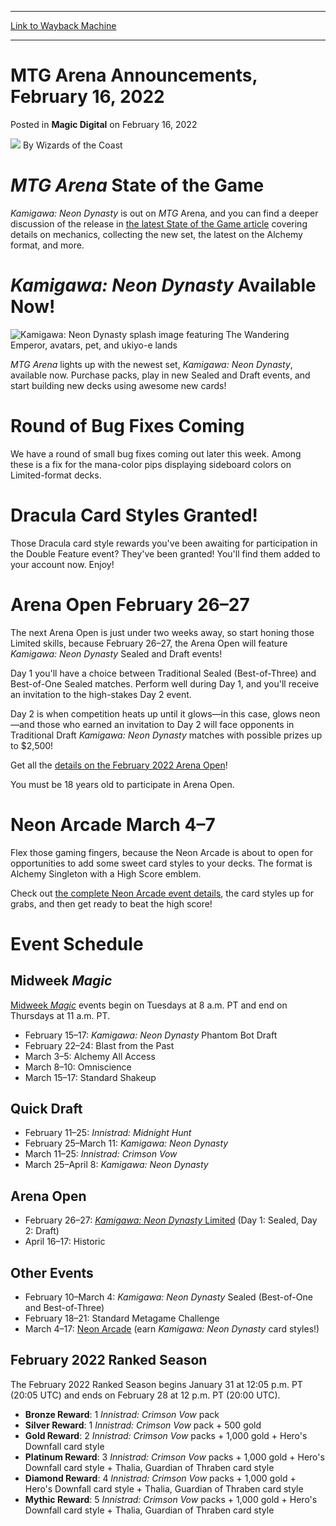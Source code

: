 
---
[Link to Wayback Machine](https://web.archive.org/web/20220223135111/https://magic.wizards.com/en/articles/archive/magic-digital/mtg-arena-announcements-february-16-2022?utm_source=dlvr.it&utm_medium=twitter)

[_metadata_:author]:- "Wizards of the Coast"
[_metadata_:description]:- "Catch up with the latest info and events on MTG Arena."
[_metadata_:generator]:- "Drupal 7 (http://drupal.org)"
[_metadata_:node]:- "1571047"
[_metadata_:publish_date]:- "2022-02-16"
[_metadata_:source]:- "div-main-content"
[_metadata_:title]:- "MTG Arena Announcements, February 16, 2022"
[_metadata_:wayback_capture_timestamp]:- "2022-02-23 13:51:11"
[_metadata_:wayback_raw_url]:- "https://web.archive.org/web/20220223135111id_/https://magic.wizards.com/en/articles/archive/magic-digital/mtg-arena-announcements-february-16-2022?utm_source=dlvr.it&utm_medium=twitter"
[_metadata_:wayback_url]:- "https://magic.wizards.com/en/articles/archive/magic-digital/mtg-arena-announcements-february-16-2022?utm_source=dlvr.it&utm_medium=twitter"
---


MTG Arena Announcements, February 16, 2022
==========================================



 Posted in **Magic Digital**
 on February 16, 2022 






![](https://media.magic.wizards.com/styles/auth_small/public/images/person/wizards_author.jpg)
By Wizards of the Coast











*MTG Arena* State of the Game
=============================


*Kamigawa: Neon Dynasty* is out on *MTG* Arena, and you can find a deeper discussion of the release in [the latest State of the Game article](https://magic.wizards.com/en/articles/archive/magic-digital/mtg-arena-state-game-kamigawa-neon-dynasty-2022-02-09) covering details on mechanics, collecting the new set, the latest on the Alchemy format, and more.


*Kamigawa: Neon Dynasty* Available Now!
=======================================


![Kamigawa: Neon Dynasty splash image featuring The Wandering Emperor, avatars, pet, and ukiyo-e lands](https://media.wizards.com/2022/images/daily/s5ugwpcfwj8b.png)


*MTG Arena* lights up with the newest set, *Kamigawa: Neon Dynasty*, available now. Purchase packs, play in new Sealed and Draft events, and start building new decks using awesome new cards!


Round of Bug Fixes Coming
=========================


We have a round of small bug fixes coming out later this week. Among these is a fix for the mana-color pips displaying sideboard colors on Limited-format decks.


Dracula Card Styles Granted!
============================


Those Dracula card style rewards you've been awaiting for participation in the Double Feature event? They've been granted! You'll find them added to your account now. Enjoy!


Arena Open February 26–27
=========================


The next Arena Open is just under two weeks away, so start honing those Limited skills, because February 26–27, the Arena Open will feature *Kamigawa: Neon Dynasty* Sealed and Draft events!


Day 1 you'll have a choice between Traditional Sealed (Best-of-Three) and Best-of-One Sealed matches. Perform well during Day 1, and you'll receive an invitation to the high-stakes Day 2 event.


Day 2 is when competition heats up until it glows—in this case, glows neon—and those who earned an invitation to Day 2 will face opponents in Traditional Draft *Kamigawa: Neon Dynasty* matches with possible prizes up to $2,500!


Get all the [details on the February 2022 Arena Open](https://magic.wizards.com/en/articles/archive/news/february-arena-open-kamigawa-neon-dynasty-limited-2022-02-16)!


You must be 18 years old to participate in Arena Open.


Neon Arcade March 4–7
=====================


Flex those gaming fingers, because the Neon Arcade is about to open for opportunities to add some sweet card styles to your decks. The format is Alchemy Singleton with a High Score emblem.


Check out [the complete Neon Arcade event details](https://magic.wizards.com/mtga-neo-neon-arcade), the card styles up for grabs, and then get ready to beat the high score!


Event Schedule
==============


Midweek *Magic*
---------------


[Midweek *Magic*](http://magic.wizards.com/en/articles/archive/news/midweek-magic) events begin on Tuesdays at 8 a.m. PT and end on Thursdays at 11 a.m. PT.


* February 15–17: *Kamigawa: Neon Dynasty* Phantom Bot Draft
* February 22–24: Blast from the Past
* March 3–5: Alchemy All Access
* March 8–10: Omniscience
* March 15–17: Standard Shakeup

Quick Draft
-----------


* February 11–25: *Innistrad: Midnight Hunt*
* February 25–March 11: *Kamigawa: Neon Dynasty*
* March 11–25: *Innistrad: Crimson Vow*
* March 25–April 8: *Kamigawa: Neon Dynasty*

Arena Open
----------


* February 26–27: [*Kamigawa: Neon Dynasty* Limited](https://magic.wizards.com/en/articles/archive/news/february-arena-open-kamigawa-neon-dynasty-limited-2022-02-16) (Day 1: Sealed, Day 2: Draft)
* April 16–17: Historic

Other Events
------------


* February 10–March 4: *Kamigawa: Neon Dynasty* Sealed (Best-of-One and Best-of-Three)
* February 18–21: Standard Metagame Challenge
* March 4–17: [Neon Arcade](https://magic.wizards.com/mtga-neo-neon-arcade) (earn *Kamigawa: Neon Dynasty* card styles!)

February 2022 Ranked Season
---------------------------


The February 2022 Ranked Season begins January 31 at 12:05 p.m. PT (20:05 UTC) and ends on February 28 at 12 p.m. PT (20:00 UTC).


* **Bronze Reward**: 1 *Innistrad: Crimson Vow* pack
* **Silver Reward**: 1 *Innistrad: Crimson Vow* pack + 500 gold
* **Gold Reward**: 2 *Innistrad: Crimson Vow* packs + 1,000 gold + Hero's Downfall card style
* **Platinum Reward**: 3 *Innistrad: Crimson Vow* packs + 1,000 gold + Hero's Downfall card style + Thalia, Guardian of Thraben card style
* **Diamond Reward**: 4 *Innistrad: Crimson Vow* packs + 1,000 gold + Hero's Downfall card style + Thalia, Guardian of Thraben card style
* **Mythic Reward**: 5 *Innistrad: Crimson Vow* packs + 1,000 gold + Hero's Downfall card style + Thalia, Guardian of Thraben card style






